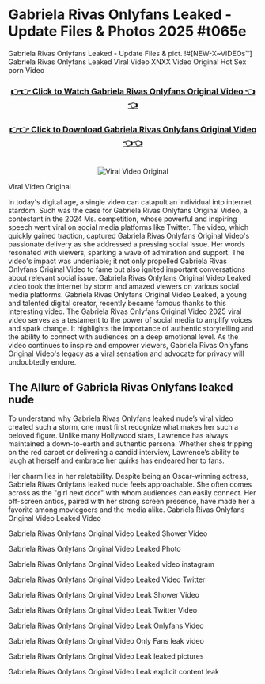 # Gabriela Rivas Onlyfans Leaked - Update Files & Photos 2025 #t065e

Gabriela Rivas Onlyfans Leaked - Update Files & pict. !#[NEW-X~VIDEOs™] Gabriela Rivas Onlyfans Leaked Viral Video XNXX Video Original Hot Sex porn Video
<br>
<div align="center">
<h3><a href="https://links2leaks.com?utm_source=gabrielarivas&utm_medium=gitlong" rel="nofollow">👉👉 Click to Watch Gabriela Rivas Onlyfans Original Video 👈👈</a></h3>
<h3><a href="https://links2leaks.com?utm_source=gabrielarivas&utm_medium=gitlong" rel="nofollow">👉👉 Click to Download Gabriela Rivas Onlyfans Original Video 👈👈</a></h3>
<br>
<a href="https://links2leaks.com?utm_source=gabrielarivas&utm_medium=gitlong" rel="nofollow"><img src="https://i.ibb.co/Gkj2r4b/banner.png" alt="Viral Video Original" style="max-width: 100%; display: inline-block;" data-target="animated-image.originalImage"></a>
</div>

Viral Video Original

In today's digital age, a single video can catapult an individual into internet stardom. Such was the case for Gabriela Rivas Onlyfans Original Video, a contestant in the 2024 Ms. competition, whose powerful and inspiring speech went viral on social media platforms like Twitter.
The video, which quickly gained traction, captured Gabriela Rivas Onlyfans Original Video's passionate delivery as she addressed a pressing social issue. Her words resonated with viewers, sparking a wave of admiration and support. The video's impact was undeniable; it not only propelled Gabriela Rivas Onlyfans Original Video to fame but also ignited important conversations about relevant social issue.
Gabriela Rivas Onlyfans Original Video Leaked video took the internet by storm and amazed viewers on various social media platforms. Gabriela Rivas Onlyfans Original Video Leaked, a young and talented digital creator, recently became famous thanks to this interesting video.
The Gabriela Rivas Onlyfans Original Video 2025 viral video serves as a testament to the power of social media to amplify voices and spark change. It highlights the importance of authentic storytelling and the ability to connect with audiences on a deep emotional level. As the video continues to inspire and empower viewers, Gabriela Rivas Onlyfans Original Video's legacy as a viral sensation and advocate for privacy will undoubtedly endure.

<h2>The Allure of Gabriela Rivas Onlyfans leaked nude</h2>


To understand why Gabriela Rivas Onlyfans leaked nude’s viral video created such a storm, one must first recognize what makes her such a beloved figure. Unlike many Hollywood stars, Lawrence has always maintained a down-to-earth and authentic persona. Whether she’s tripping on the red carpet or delivering a candid interview, Lawrence’s ability to laugh at herself and embrace her quirks has endeared her to fans.

Her charm lies in her relatability. Despite being an Oscar-winning actress, Gabriela Rivas Onlyfans leaked nude feels approachable. She often comes across as the "girl next door" with whom audiences can easily connect. Her off-screen antics, paired with her strong screen presence, have made her a favorite among moviegoers and the media alike.
Gabriela Rivas Onlyfans Original Video Leaked Video

Gabriela Rivas Onlyfans Original Video Leaked Shower Video

Gabriela Rivas Onlyfans Original Video Leaked Photo

Gabriela Rivas Onlyfans Original Video Leaked video instagram

Gabriela Rivas Onlyfans Original Video Leaked Video Twitter

Gabriela Rivas Onlyfans Original Video Leak Shower Video

Gabriela Rivas Onlyfans Original Video Leak Twitter Video

Gabriela Rivas Onlyfans Original Video Leak Onlyfans Video

Gabriela Rivas Onlyfans Original Video Only Fans leak video

Gabriela Rivas Onlyfans Original Video Leak leaked pictures

Gabriela Rivas Onlyfans Original Video Leak explicit content leak
